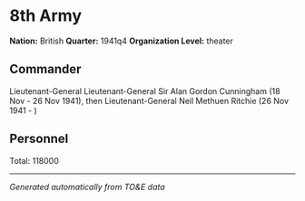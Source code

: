 # 8th Army

**Nation:** British
**Quarter:** 1941q4
**Organization Level:** theater

## Commander

Lieutenant-General Lieutenant-General Sir Alan Gordon Cunningham (18 Nov - 26 Nov 1941), then Lieutenant-General Neil Methuen Ritchie (26 Nov 1941 - )

## Personnel

Total: 118000

---
*Generated automatically from TO&E data*
